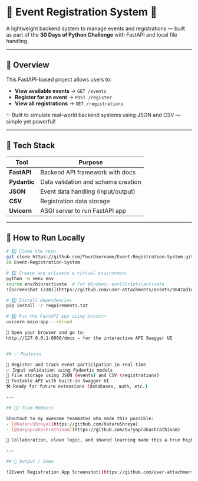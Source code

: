 # 📅 Event Registration System 🚀

A lightweight backend system to manage events and registrations — built as part of the **30 Days of Python Challenge** with FastAPI and local file handling.

---

## 📌 Overview

This FastAPI-based project allows users to:
- **View available events** → `GET /events`
- **Register for an event** → `POST /register`
- **View all registrations** → `GET /registrations`

✨ Built to simulate real-world backend systems using JSON and CSV — simple yet powerful!

---

## 🔧 Tech Stack

| Tool        | Purpose                             |
|-------------|-------------------------------------|
| **FastAPI** | Backend API framework with docs     |
| **Pydantic**| Data validation and schema creation |
| **JSON**    | Event data handling (input/output)  |
| **CSV**     | Registration data storage           |
| **Uvicorn** | ASGI server to run FastAPI app      |

---

## 🚀 How to Run Locally

```bash
# 1️⃣ Clone the repo
git clone https://github.com/YourUsername/Event-Registration-System.git
cd Event-Registration-System

# 2️⃣ Create and activate a virtual environment
python -m venv env
source env/bin/activate  # For Windows: env\Scripts\activate
![Screenshot (338)](https://github.com/user-attachments/assets/9847ad1d-df0c-4a19-a7ea-00f614500a4f)

# 3️⃣ Install dependencies
pip install -r requirements.txt

# 4️⃣ Run the FastAPI app using Uvicorn
uvicorn main:app --reload

🧭 Open your browser and go to:
http://127.0.0.1:8000/docs — for the interactive API Swagger UI


## ✅ Features

📂 Register and track event participation in real-time  
✅ Input validation using Pydantic models  
🧠 File storage using JSON (events) and CSV (registrations)  
🚀 Testable API with built-in Swagger UI  
🛠️ Ready for future extensions (databases, auth, etc.)

---

## 👨‍💻 Team Members

Shoutout to my awesome teammates who made this possible:  
- [@KataruShreya](https://github.com/KataruShreya)  
- [@Suryaprakashrathinam](https://github.com/Suryaprakashrathinam)

🤝 Collaboration, clean logic, and shared learning made this a true highlight of our 30-day journey!

---

## 📸 Output / Demo

![Event Registration App Screenshot](https://github.com/user-attachments/assets/b9572c9b-4ee0-410f-ba61-7d2a593880fe/Screenshot%20(338).png)


